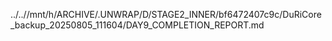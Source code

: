 ../..//mnt/h/ARCHIVE/.UNWRAP/D/STAGE2_INNER/bf6472407c9c/DuRiCore_backup_20250805_111604/DAY9_COMPLETION_REPORT.md